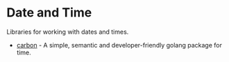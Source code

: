 # Date and Time

Libraries for working with dates and times.

- [carbon](https://github.com/golang-module/carbon) - A simple, semantic and developer-friendly golang package for time.

